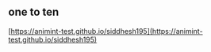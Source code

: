 ## one to ten
[https://animint-test.github.io/siddhesh195](https://animint-test.github.io/siddhesh195)

